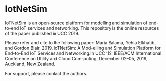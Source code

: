 # IotNetSim
IoTNetSim is an open-source platform for modelling and simulation of end-to-end IoT services and networking. This repository is the online resources of the paper published in UCC 2019.

Please refer and cite to the following paper:
Maria Salama, Yehia Elkhatib, and Gordon Blair. 2019. IoTNetSim: A Mod-elling and Simulation Platform for End-to-End IoT  Services and Networking.In UCC ’19: IEEE/ACM International Conference on Utility and Cloud Com-puting, December 02–05, 2019, Auckland, New Zealand.

For support, please contact the authors.
